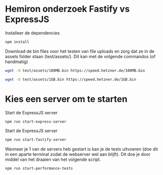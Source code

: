 # Hemiron onderzoek Fastify vs ExpressJS

Installeer de dependencies
```bash
npm install
```

Download de bin files voor het testen van file uploads en zorg dat ze in de assets folder staan (test/assets/).
Dit kan met de volgende commandos (of handmatig)
```bash
wget -O test/assets/100MB.bin https://speed.hetzner.de/100MB.bin

wget -O test/assets/1GB.bin https://speed.hetzner.de/1GB.bin 
```

# Kies een server om te starten
Start de ExpressJS server
```bash
npm run start-express-server
```

Start de ExpressJS server
```bash
npm run start-fastify-server
```

Wanneer je 1 van de servers heb gestart is kan je de tests uitvoeren (doe dit in een aparte terminal zodat de webserver wel aan blijft). 
Dit doe je door middel van het draaien van het volgende script.
```bash
npm run start-performance-tests
``` 